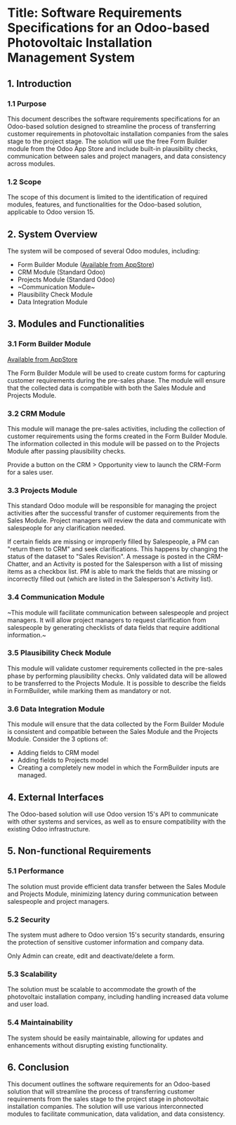 # Title: Software Requirements Specifications for an Odoo-based Photovoltaic Installation Management System

## 1. Introduction
### 1.1 Purpose
This document describes the software requirements specifications for an Odoo-based solution designed to streamline the process of transferring customer requirements in photovoltaic installation companies from the sales stage to the project stage. The solution will use the free Form Builder module from the Odoo App Store and include built-in plausibility checks, communication between sales and project managers, and data consistency across modules.

### 1.2 Scope
The scope of this document is limited to the identification of required modules, features, and functionalities for the Odoo-based solution, applicable to Odoo version 15.

## 2. System Overview
The system will be composed of several Odoo modules, including:

- Form Builder Module ([Available from AppStore](https://apps.odoo.com/apps/modules/15.0/formio/))
- CRM Module (Standard Odoo)
- Projects Module (Standard Odoo)
- ~Communication Module~
- Plausibility Check Module
- Data Integration Module

## 3. Modules and Functionalities
### 3.1 Form Builder Module

[Available from AppStore](https://apps.odoo.com/apps/modules/15.0/formio/)

The Form Builder Module will be used to create custom forms for capturing customer requirements during the pre-sales phase. The module will ensure that the collected data is compatible with both the Sales Module and Projects Module.

### 3.2 CRM Module
This module will manage the pre-sales activities, including the collection of customer requirements using the forms created in the Form Builder Module. The information collected in this module will be passed on to the Projects Module after passing plausibility checks.

Provide a button on the CRM > Opportunity view to launch the CRM-Form for a sales user.

### 3.3 Projects Module
This standard Odoo module will be responsible for managing the project activities after the successful transfer of customer requirements from the Sales Module. Project managers will review the data and communicate with salespeople for any clarification needed.

If certain fields are missing or improperly filled by Salespeople, a PM can "return them to CRM" and seek clarifications. This happens by changing the status of the dataset to "Sales Revision". A message is posted in the CRM-Chatter, and an Activity is posted for the Salesperson with a list of missing items as a checkbox list. PM is able to mark the fields that are missing or incorrectly filled out (which are listed in the Salesperson's Activity list).

### 3.4 Communication Module
~This module will facilitate communication between salespeople and project managers. It will allow project managers to request clarification from salespeople by generating checklists of data fields that require additional information.~

### 3.5 Plausibility Check Module
This module will validate customer requirements collected in the pre-sales phase by performing plausibility checks. Only validated data will be allowed to be transferred to the Projects Module. It is possible to describe the fields in FormBuilder, while marking them as mandatory or not.

### 3.6 Data Integration Module
This module will ensure that the data collected by the Form Builder Module is consistent and compatible between the Sales Module and the Projects Module. Consider the 3 options of:

- Adding fields to CRM model
- Adding fields to Projects model
- Creating a completely new model in which the FormBuilder inputs are managed.

## 4. External Interfaces
The Odoo-based solution will use Odoo version 15's API to communicate with other systems and services, as well as to ensure compatibility with the existing Odoo infrastructure.

## 5. Non-functional Requirements
### 5.1 Performance
The solution must provide efficient data transfer between the Sales Module and Projects Module, minimizing latency during communication between salespeople and project managers.

### 5.2 Security
The system must adhere to Odoo version 15's security standards, ensuring the protection of sensitive customer information and company data.

Only Admin can create, edit and deactivate/delete a form.

### 5.3 Scalability
The solution must be scalable to accommodate the growth of the photovoltaic installation company, including handling increased data volume and user load.

### 5.4 Maintainability
The system should be easily maintainable, allowing for updates and enhancements without disrupting existing functionality.

## 6. Conclusion
This document outlines the software requirements for an Odoo-based solution that will streamline the process of transferring customer requirements from the sales stage to the project stage in photovoltaic installation companies. The solution will use various interconnected modules to facilitate communication, data validation, and data consistency.

